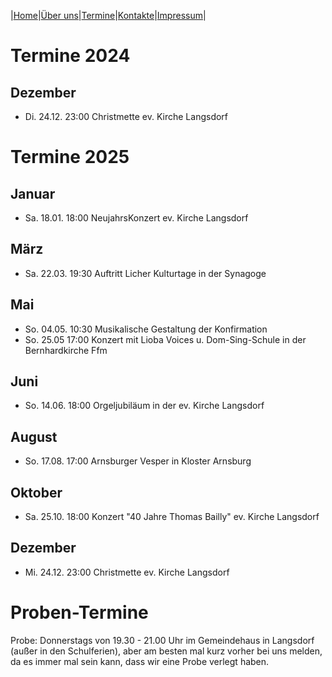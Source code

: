 |[Home](index.md)|[Über uns](ueber_uns.md)|[Termine](termine.md)|[Kontakte](kontakte.md)|[Impressum](impressum.md)|

# Termine 2024
  
## Dezember
- Di. 24.12.   23:00   Christmette ev. Kirche Langsdorf


# Termine 2025

## Januar
- Sa. 18.01.   18:00   NeujahrsKonzert ev. Kirche Langsdorf

## März
- Sa. 22.03.   19:30   Auftritt Licher Kulturtage in der Synagoge
  
## Mai
- So. 04.05.   10:30   Musikalische Gestaltung der Konfirmation
- So. 25.05    17:00   Konzert mit Lioba Voices u. Dom-Sing-Schule in der Bernhardkirche Ffm

## Juni
- So. 14.06.   18:00   Orgeljubiläum in der ev. Kirche Langsdorf

## August
- So. 17.08.   17:00   Arnsburger Vesper in Kloster Arnsburg

## Oktober
- Sa. 25.10.   18:00   Konzert "40 Jahre Thomas Bailly" ev. Kirche Langsdorf
  
## Dezember
- Mi. 24.12.   23:00   Christmette ev. Kirche Langsdorf


# Proben-Termine

Probe: Donnerstags von 19.30 - 21.00 Uhr im Gemeindehaus in Langsdorf (außer in den Schulferien), aber am besten mal kurz vorher bei uns melden, da es immer mal sein kann, dass wir eine Probe verlegt haben.
